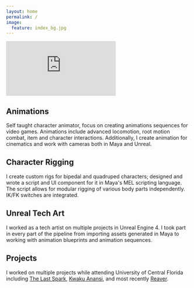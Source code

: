```yaml
---
layout: home
permalink: /
image:
  feature: index_bg.jpg
---
```


<iframe onload="this.width=screen.width;this.height=screen.height;" src="https://player.vimeo.com/video/326663097" frameborder="0" allow="accelerometer; autoplay; encrypted-media; gyroscope; picture-in-picture" allowfullscreen></iframe>

<div class="tiles">

<div class="tile">
  <h2 class="post-title">Animations</h2>
  <p class="post-excerpt">Self taught character animator, focus on creating animations sequences for video games. Animations include advanced locomotion, root motion combat, item and character interactions. Additionally, I create animation for cinematics and work with cameras both in Maya and Unreal.</p>
</div><!-- /.tile -->

<div class="tile">
  <h2 class="post-title">Character Rigging</h2>
  <p class="post-excerpt">I create custom rigs for bipedal and quadruped characters; designed and wrote a script and UI component for it in Maya's MEL scripting language. The script allows for modular rigging of various body parts independently. IK/FK switches are integrated.</p>
</div><!-- /.tile -->

<div class="tile">
  <h2 class="post-title">Unreal Tech Art</h2>
  <p class="post-excerpt">I worked as a tech artist on multiple projects in Unreal Engine 4. I took part in every part of the pipeline from importing assets generated in Maya to working with animation blueprints and animation sequences.</p>
</div><!-- /.tile -->

<div class="tile">
  <h2 class="post-title">Projects</h2>
  <p class="post-excerpt">I worked on multiple projects while attending University of Central Florida including <a href="http://www.umych.com/projects/last-spark/">The Last Spark</a>, <a href="http://www.umych.com/projects/anansi/">Kwaku Anansi</a>, and most recently <a href="http://www.umych.com/projects/reaver/">Reaver</a>.</p>
</div><!-- /.tile -->

</div><!-- /.tiles -->  

